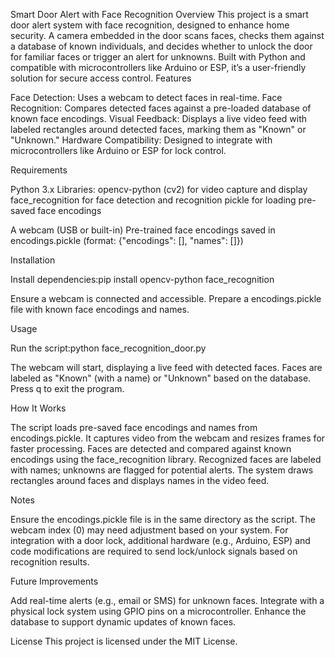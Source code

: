 Smart Door Alert with Face Recognition
Overview
This project is a smart door alert system with face recognition, designed to enhance home security. A camera embedded in the door scans faces, checks them against a database of known individuals, and decides whether to unlock the door for familiar faces or trigger an alert for unknowns. Built with Python and compatible with microcontrollers like Arduino or ESP, it’s a user-friendly solution for secure access control.
Features

Face Detection: Uses a webcam to detect faces in real-time.
Face Recognition: Compares detected faces against a pre-loaded database of known face encodings.
Visual Feedback: Displays a live video feed with labeled rectangles around detected faces, marking them as "Known" or "Unknown."
Hardware Compatibility: Designed to integrate with microcontrollers like Arduino or ESP for lock control.

Requirements

Python 3.x
Libraries:
opencv-python (cv2) for video capture and display
face_recognition for face detection and recognition
pickle for loading pre-saved face encodings


A webcam (USB or built-in)
Pre-trained face encodings saved in encodings.pickle (format: {"encodings": [], "names": []})

Installation

Install dependencies:pip install opencv-python face_recognition


Ensure a webcam is connected and accessible.
Prepare a encodings.pickle file with known face encodings and names.

Usage

Run the script:python face_recognition_door.py


The webcam will start, displaying a live feed with detected faces.
Faces are labeled as "Known" (with a name) or "Unknown" based on the database.
Press q to exit the program.

How It Works

The script loads pre-saved face encodings and names from encodings.pickle.
It captures video from the webcam and resizes frames for faster processing.
Faces are detected and compared against known encodings using the face_recognition library.
Recognized faces are labeled with names; unknowns are flagged for potential alerts.
The system draws rectangles around faces and displays names in the video feed.

Notes

Ensure the encodings.pickle file is in the same directory as the script.
The webcam index (0) may need adjustment based on your system.
For integration with a door lock, additional hardware (e.g., Arduino, ESP) and code modifications are required to send lock/unlock signals based on recognition results.

Future Improvements

Add real-time alerts (e.g., email or SMS) for unknown faces.
Integrate with a physical lock system using GPIO pins on a microcontroller.
Enhance the database to support dynamic updates of known faces.

License
This project is licensed under the MIT License.
